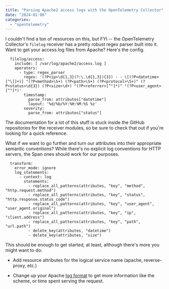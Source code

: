 ```yaml
---
title: "Parsing Apache2 access logs with the OpenTelemetry Collector"
date: "2024-01-06"
categories: 
  - "opentelemetry"
---
```


I couldn't find a ton of resources on this, but FYI -- the OpenTelemetry Collector's `filelog` receiver has a pretty robust regex parser built into it. Want to get your access.log files from Apache? Here's the config.

```
  filelog/access:
    include: [ /var/log/apache2/access.log ]
    operators:
      - type: regex_parser
        regex: '(?P<ip>\d{1,3}(?:\.\d{1,3}){3}) - - \[(?P<datetime>[^\]]+)] "(?P<method>\S+) (?P<path>\S+) (?P<protocol>\S+)" (?P<status>\d{3}) (?P<size>\d+) "(?P<referrer>[^"]*)" "(?P<user_agent>[^"]*)'
        timestamp:
          parse_from: attributes["datetime"]
          layout: '%d/%b/%Y:%H:%M:%S %z'
        severity:
          parse_from: attributes["status"]
```

The documentation for a lot of this stuff is stuck inside the GitHub repositories for the receiver modules, so be sure to check that out if you're looking for a quick reference.

What if we want to go further and turn our attributes into their appropriate semantic conventions? While there's no explicit log conventions for HTTP servers, the Span ones should work for our purposes.

```
  transform:
    error_mode: ignore
    log_statements:
      - context: log
        statements:
          - replace_all_patterns(attributes, "key", "method",  "http.request.method")
          - replace_all_patterns(attributes, "key", "status",  "http.response.status_code")
          - replace_all_patterns(attributes, "key", "user_agent", "user_agent.original")
          - replace_all_patterns(attributes, "key", "ip", "client.address")
          - replace_all_patterns(attributes, "key", "path", "url.path")
          - delete_key(attributes, "datetime")
          - delete_key(attributes, "size")
```

This should be enough to get started, at least, although there's more you might want to do:

- Add resource attributes for the logical service name (apache, reverse-proxy, etc.)

- Change up your Apache [log format](https://httpd.apache.org/docs/2.4/mod/mod_log_config.html#formats) to get more information like the scheme, or time spent serving the request.
